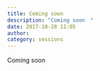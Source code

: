 ```yaml
---
title: Coming soon　
description: "Coming soon　"
date: 2017-10-28 11:05
author: 
category: sessions
---
```

Coming soon　